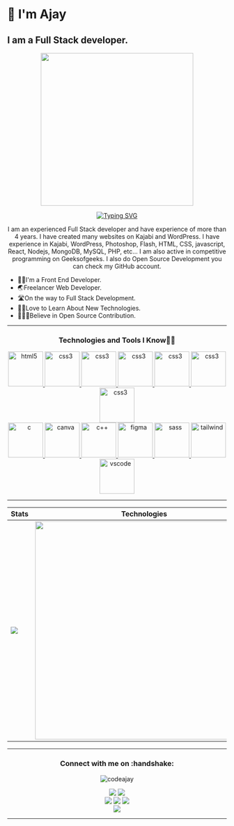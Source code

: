 # 👋 I'm Ajay
## I am a Full Stack developer.
<p align='center'>
<img src='https://user-images.githubusercontent.com/58427577/213914461-b89f6bf5-d8ba-4bc3-87c7-ab41c4a5321b.png' width='350'> 
</p>

<div align="center" title="Who am I?"> 
  
[![Typing SVG](https://readme-typing-svg.herokuapp.com?font=edo&size=30&duration=5000&color=00f7ff&background=EB00FF00&center=true&vCenter=true&width=600&lines=+Hi,+👋+I'm+Ajay;Full+Stack+Developer⚡;Open+Source+Enthusiast🥑;Exploring+WebDev💥)](https://git.io/typing-svg)

</div>

<p align='center'>  I am an experienced Full Stack developer and have experience of more than 4 years. I have created many websites on Kajabi and WordPress. I have experience in Kajabi, WordPress, Photoshop, Flash, HTML, CSS, javascript, React, Nodejs, MongoDB, MySQL, PHP, etc... I am also active in competitive programming on Geeksofgeeks. I also do Open Source Development you can check my GitHub account. 
</p>

<!-- Intro -->
- 🧑‍💻I'm a Front End Developer.
- 🌏Freelancer Web Developer.
- 🛣️On the way to Full Stack Development.
- 🙌🏻Love to Learn About New Technologies.
- 🧑‍🤝‍🧑Believe in Open Source Contribution.
<hr>
  

<h3 align="center">Technologies and Tools I Know👨‍💻</h3>
<p align="center"> 
<a href="https://www.w3schools.com/html/" target="_blank" rel="noreferrer"> <img src="https://cdn.jsdelivr.net/gh/devicons/devicon/icons/html5/html5-original.svg" alt="html5" width="80" height="80"/> </a>  <a href="https://www.w3schools.com/css/" target="_blank" rel="noreferrer"> <img src="https://cdn.jsdelivr.net/gh/devicons/devicon/icons/css3/css3-original.svg" alt="css3" width="80" height="80"/> </a>  <a href="https://developer.mozilla.org/en-US/docs/Web/JavaScript" target="_blank" rel="noreferrer"> <img src="https://cdn.jsdelivr.net/gh/devicons/devicon/icons/javascript/javascript-original.svg" alt="css3" width="80" height="80"/> </a> <a href="https://reactjs.org/" target="_blank" rel="noreferrer"> <img src="https://cdn.jsdelivr.net/gh/devicons/devicon/icons/react/react-original.svg" alt="css3" width="80" height="80"/> </a> <a href="https://wordpress.com/" target="_blank" rel="noreferrer"> <img src="https://cdn.jsdelivr.net/gh/devicons/devicon/icons/wordpress/wordpress-original.svg" alt="css3" width="80" height="80"/> </a> <a href="https://jquery.com/" target="_blank" rel="noreferrer"> <img src="https://cdn.jsdelivr.net/gh/devicons/devicon/icons/jquery/jquery-original.svg" alt="css3" width="80" height="80"/> </a>  <a href="https://getbootstrap.com/" target="_blank" rel="noreferrer"> <img src="https://cdn.jsdelivr.net/gh/devicons/devicon/icons/bootstrap/bootstrap-original.svg" alt="css3" width="80" height="80"/> </a> <br><a href="https://www.cprogramming.com/" target="_blank" rel="noreferrer"> <img src="https://cdn.jsdelivr.net/gh/devicons/devicon/icons/c/c-original.svg" alt="c" width="80" height="80"/> </a> <a href="https://www.canva.com/" target="_blank" rel="noreferrer"> <img src="https://cdn.jsdelivr.net/gh/devicons/devicon/icons/canva/canva-original.svg" alt="canva" width="80" height="80"/> </a> <a href="https://www.w3schools.com/cpp/cpp_intro.asp" target="_blank" rel="noreferrer"> <img src="https://cdn.jsdelivr.net/gh/devicons/devicon/icons/cplusplus/cplusplus-original.svg" alt="c++" width="80" height="80"/> </a> <a href="https://www.figma.com/" target="_blank" rel="noreferrer"> <img src="https://cdn.jsdelivr.net/gh/devicons/devicon/icons/figma/figma-original.svg" alt="figma" width="80" height="80"/> </a>   <a href="https://sass-lang.com/guide" target="_blank" rel="noreferrer"> <img src="https://cdn.jsdelivr.net/gh/devicons/devicon/icons/sass/sass-original.svg" alt="sass" width="80" height="80"/> </a> <a href="https://tailwindcss.com/" target="_blank" rel="noreferrer"> <img src="https://cdn.jsdelivr.net/gh/devicons/devicon/icons/tailwindcss/tailwindcss-plain.svg" alt="tailwind" width="80" height="80"/> </a> <a href="https://code.visualstudio.com/" target="_blank" rel="noreferrer"> <img src="https://cdn.jsdelivr.net/gh/devicons/devicon/icons/vscode/vscode-original.svg" alt="vscode" width="80" height="80"/> </a> </p>
<hr>
  
  

| Stats  | Technologies  | Contribution |
| :---         |     :---:      |          ---: |
| <img  src="https://github-readme-stats.vercel.app/api?username=codeajay&show_icons=true&theme=blue-green"/> | <img  src="https://github-readme-stats.vercel.app/api/top-langs/?username=codeajay&theme=blue-green&langs_count=8&layout=compact" width="500" height="auto" /> | [![GitHub Streak](http://github-readme-streak-stats.herokuapp.com?user=codeajay&theme=dark&background=000000)](https://git.io/streak-stats) |
<hr> 

<!-- Social Media -->
<h3 align="center"><b>Connect with me on</b> :handshake:</h3>
<p align="center"> <img src="https://komarev.com/ghpvc/?username=codeajay&label=Profile%20views&color=0e75b6&style=flat" alt="codeajay" /> </p>
<div align="center">
<a href="https://leetcode.com/ajayak98/"><img src="https://img.shields.io/badge/Leetcode-E4405F?style=for-the-badge&logo=leetcode&logoColor=white"/></a> <a>
<a href="https://auth.geeksforgeeks.org/user/ajay01937"><img src="https://img.shields.io/badge/geeksforgeeks-E4405F?style=for-the-badge&logo=geeksforgeeks&logoColor=white"/></a>
 <br>
<a href="https://www.linkedin.com/in/ajaykumarak/"><img src="https://img.shields.io/badge/linkedin-%230077B5.svg?style=for-the-badge&logo=linkedin&logoColor=white"/></a>
<a href="https://twitter.com/ajaykumaret"> <img src="https://img.shields.io/badge/Twitter-%231DA1F2.svg?style=for-the-badge&logo=Twitter&logoColor=white"/><a>
<a href="https://www.instagram.com/ajaykumar_54_/"><img src="https://img.shields.io/badge/Instagram-E4405F?style=for-the-badge&logo=instagram&logoColor=white"/></a>
<br>
<a href="https://github.com/CodeAjay"><img src="https://img.shields.io/badge/github-E4405F?style=for-the-badge&logo=github&logoColor=white"/></a>
</div>
 <hr>
